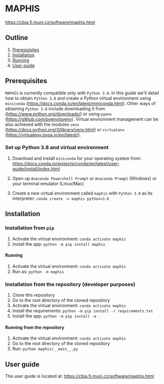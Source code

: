 # MAPHIS
https://cbia.fi.muni.cz/software/maphis.html
## Outline
1. [Prerequisites](#prerequisites)
2. [Installation](#installation)
3. [Running](#running)
4. [User guide](#user-guide)

## Prerequisites
`MAPHIS` is currently compatible only with `Python 3.8`. In this guide we'll detail how to obtain `Python 3.8` and create a Python virtual environment using `miniconda` (https://docs.conda.io/en/latest/miniconda.html). 
Other ways of obtaining `Python 3.8` include downloading it from (https://www.python.org/downloads/) or using `pyenv` (https://github.com/pyenv/pyenv). Virtual environment management can be also achieved with the modules `venv` (https://docs.python.org/3/library/venv.html) or `virtualenv` (https://virtualenv.pypa.io/en/latest/).

### Set up Python 3.8 and virtual environment
1. Download and install `miniconda` for your operating system from: https://docs.conda.io/projects/conda/en/latest/user-guide/install/index.html

2. Open up `Anaconda Powershell Prompt` or `Anaconda Prompt` (Windows) or your terminal emulator (Linux/Mac)

3. Create a new virtual environment called `maphis` with `Python 3.8` as its interpreter: `conda create -n maphis python=3.8`

## Installation

### Installation from `pip`
  1. Activate the virtual environment: `conda activate maphis`
  2. Install the app: `python -m pip install maphis`

#### Running
  1. Activate the virtual environment: `conda activate maphis`
  2. Run as: `python -m maphis`

### Installation from the repository (developer purposes)

1. Clone this repository
2. Go to the root directory of the cloned repository
3. Activate the virtual environment: `conda activate maphis`
4. Install the requirements: `python -m pip install -r requirements.txt`
5. Install the app: `python -m pip install -e .`
   
#### Running from the repository

1. Activate the virtual environment: `conda activate maphis`
3. Go to the root directory of the cloned repository
2. Run: `python maphis/__main__.py`

## User guide
The user guide is located at: https://cbia.fi.muni.cz/software/maphis.html